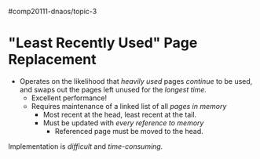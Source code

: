 #comp20111-dnaos/topic-3 
# "Least Recently Used" Page Replacement

- Operates on the likelihood that *heavily used* pages *continue* to be used, and swaps out the pages left unused for the *longest time.*
	- Excellent performance!
	- Requires maintenance of a linked list of all *pages in memory*
		- Most recent at the head, least recent at the tail.
		- Must be updated with *every reference to memory*
			- Referenced page must be moved to the head.

Implementation is *difficult* and *time-consuming.*
